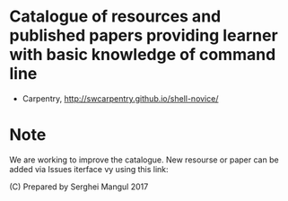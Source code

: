 # Catalogue of resources and published papers providing learner with basic knowledge of command line 

- Carpentry, http://swcarpentry.github.io/shell-novice/




# Note

We are working to improve the catalogue. New resourse  or paper can be added via Issues iterface vy using this link: 

(C) Prepared by Serghei Mangul 2017 
